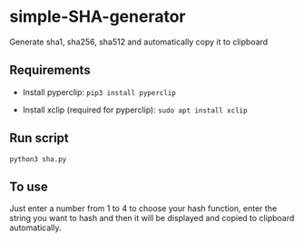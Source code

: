 # simple-SHA-generator
Generate sha1, sha256, sha512 and automatically copy it to clipboard

## Requirements

* Install pyperclip: 
`pip3 install pyperclip`

* Install xclip (required for pyperclip):
`sudo apt install xclip`

## Run script
`python3 sha.py`

## To use
Just enter a number from 1 to 4 to choose your hash function, enter the string you want to hash and then it will be displayed and copied to clipboard automatically.
